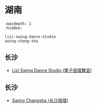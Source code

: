 # 湖南

```{toctree}
:maxdepth: 1
:hidden:

lizi-swing-dance-studio
swing-chang-sha
```

## 长沙
- [Lizi Swing Dance Studio (栗子摇摆舞室)](lizi-swing-dance-studio.md)

## 长沙
- [Swing Changsha (长沙摇摆)](swing-chang-sha.md)
